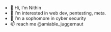 - 👋 Hi, I’m Nithin
- 👀 I’m interested in web dev, pentesting, meta.
- 🌱 I’m a sophomore in cyber security 
- 📫 reach me @amiable_juggernaut

<!---
ronin7823/ronin7823 is a ✨ special ✨ repository because its `README.md` (this file) appears on your GitHub profile.
You can click the Preview link to take a look at your changes.
--->
